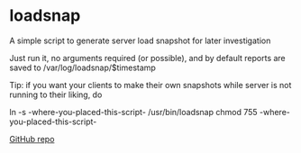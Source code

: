 loadsnap
========
A simple script to generate server load snapshot for later investigation

Just run it, no arguments required (or possible), and by default reports are saved to
/var/log/loadsnap/$timestamp

Tip: if you want your clients to make their own snapshots while server is not running to their liking, do

  ln -s -where-you-placed-this-script- /usr/bin/loadsnap
  chmod 755 -where-you-placed-this-script-


[GitHub repo](https://github.com/horzadome/loadsnap/)